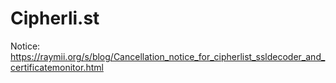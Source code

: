 # Cipherli.st

Notice: https://raymii.org/s/blog/Cancellation_notice_for_cipherlist_ssldecoder_and_certificatemonitor.html

